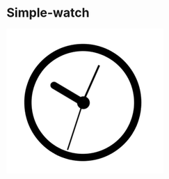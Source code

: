 # Simple-watch

![clock_screen](https://github.com/maksudin/Simple-watch/blob/master/clock_screnshot.png)
